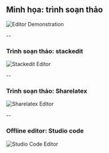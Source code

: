 ## Minh họa: trình soạn thảo

![Editor Demonstration](http://localhost:4000/openpub-introduction/assets/publish-process-demo-editors.png)

--

### Trình soạn thảo: stackedit

![Stackedit Editor](http://localhost:4000/openpub-introduction/assets/stackedit.png)

--

### Trình soạn thảo: Sharelatex

![Sharelatex Editor](http://localhost:4000/openpub-introduction/assets/sharelatex.png)

--

### Offline editor: Studio code

![Studio Code Editor](http://localhost:4000/openpub-introduction/assets/visual-studio-code.png)

